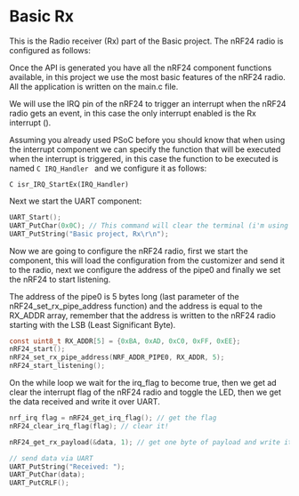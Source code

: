 # Basic Rx

This is the Radio receiver (Rx) part of the Basic project. The nRF24 radio is configured as follows:




Once the API is generated you have all the nRF24 component functions available, in this project we use the most basic features of the nRF24 radio. All the application is written on the main.c file.

We will use the IRQ pin of the nRF24 to trigger an interrupt when the nRF24 radio gets an event, in this case the only interrupt enabled is the Rx interrupt ().

Assuming you already used PSoC before you should know that when using the interrupt component we can specify the function that will be executed when the interrupt is triggered, in this case the function to be executed is named ```C IRQ_Handler ``` and we configure it as follows:

```C isr_IRQ_StartEx(IRQ_Handler) ```

Next we start the UART component:

```C
UART_Start();
UART_PutChar(0x0C); // This command will clear the terminal (i'm using Putty)
UART_PutString("Basic project, Rx\r\n");
```

Now we are going to configure the nRF24 radio, first we start the component, this will load the configuration from the customizer and send it to the radio, next we configure the address of the pipe0 and finally we set the nRF24 to start listening.

The address of the pipe0 is 5 bytes long (last parameter of the nRF24_set_rx_pipe_address function) and the address is equal to the RX_ADDR array, remember that the address is written to the nRF24 radio starting with the LSB (Least Significant Byte).

```C
const uint8_t RX_ADDR[5] = {0xBA, 0xAD, 0xC0, 0xFF, 0xEE};
nRF24_start();
nRF24_set_rx_pipe_address(NRF_ADDR_PIPE0, RX_ADDR, 5);
nRF24_start_listening();
```

On the while loop we wait for the irq_flag to become true, then we get ad clear the interrupt flag of the nRF24 radio and toggle the LED, then we get the data received and write it over UART.

```C
nrf_irq flag = nRF24_get_irq_flag(); // get the flag
nRF24_clear_irq_flag(flag); // clear it!

nRF24_get_rx_payload(&data, 1); // get one byte of payload and write it into the data variable

// send data via UART
UART_PutString("Received: ");
UART_PutChar(data);
UART_PutCRLF();
```
